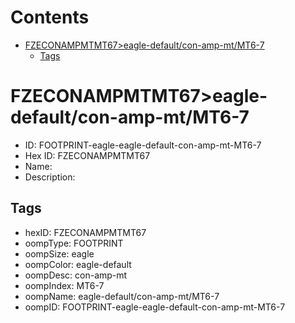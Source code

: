 



Contents
========

* [FZECONAMPMTMT67>eagle-default/con-amp-mt/MT6-7](#fzeconampmtmt67eagle-defaultcon-amp-mtmt6-7)
	* [Tags](#tags)

# FZECONAMPMTMT67>eagle-default/con-amp-mt/MT6-7

- ID: FOOTPRINT-eagle-eagle-default-con-amp-mt-MT6-7
- Hex ID: FZECONAMPMTMT67
- Name: 
- Description: 

## Tags

- hexID: FZECONAMPMTMT67
- oompType: FOOTPRINT
- oompSize: eagle
- oompColor: eagle-default
- oompDesc: con-amp-mt
- oompIndex: MT6-7
- oompName: eagle-default/con-amp-mt/MT6-7
- oompID: FOOTPRINT-eagle-eagle-default-con-amp-mt-MT6-7
